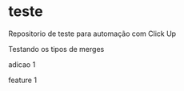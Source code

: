 # teste

Repositorio de teste para automação com Click Up

Testando os tipos de merges

adicao 1

feature 1
